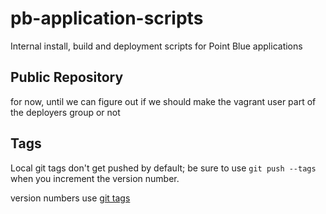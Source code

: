 # pb-application-scripts
Internal install, build and deployment scripts for Point Blue applications

## Public Repository
for now, until we can figure out if we should make the vagrant user part of the deployers group or not

## Tags
Local git tags don't get pushed by default; be sure to use `git push --tags` when you increment the version number.

version numbers use [git tags](https://git-scm.com/book/en/v2/Git-Basics-Tagging)
